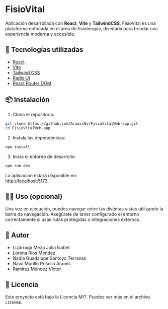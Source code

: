 
# FisioVital

Aplicación desarrollada con **React**, **Vite** y **TailwindCSS**.
FisioVital es una plataforma enfocada en el área de fisioterapia, diseñada para brindar una experiencia moderna y accesible.

## 🚀 Tecnologías utilizadas

- [React](https://reactjs.org/)
- [Vite](https://vitejs.dev/)
- [Tailwind CSS](https://tailwindcss.com/)
- [Radix UI](https://www.radix-ui.com/)
- [React Router DOM](https://reactrouter.com/)

## 📦 Instalación

1. Clona el repositorio:

```bash
git clone https://github.com/AramisNv/FisioVitalWeb-app.git
cd FisioVitalWeb-app
```

2. Instala las dependencias:

```bash
npm install
```

3. Inicia el entorno de desarrollo:

```bash
npm run dev
```

La aplicación estará disponible en:  
[http://localhost:5173](http://localhost:5173)

## 👨‍💻 Uso (opcional)

Una vez en ejecución, puedes navegar entre las distintas vistas utilizando la barra de navegación. Asegúrate de tener configurado el entorno correctamente si usas rutas protegidas o integraciones externas.

## 🧑 Autor
- Lizárraga Meza Julia Isabel
- Lorena Ríos Mendez
- Nadia Guadalupe Santoyo Terrazas
- Nava Murillo Priscila Aramis
- Ramírez Méndez Víctor

## 📄 Licencia

Este proyecto está bajo la Licencia MIT. Puedes ver más en el archivo `LICENSE`.
